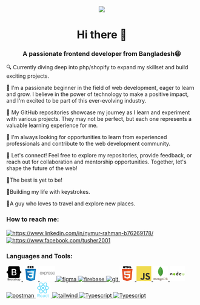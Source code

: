<div align="center">
  <img src="https://user-images.githubusercontent.com/22107794/139580686-887df369-edb8-4bc8-b607-4fbf6d7e4866.gif">
</div>

<h1 align="center">Hi there 👋</h1>
<h3 align="center">A passionate frontend developer from Bangladesh😀</h3>
<div align='left'>
<p>🔍 Currently diving deep into php/shopify to expand my skillset and build exciting projects.</p>
<p>🌱 I'm a passionate beginner in the field of web development, eager to learn and grow. I believe in the power of technology to make a positive impact, and I'm excited to be part of this ever-evolving industry.</p>
<p>🚀 My GitHub repositories showcase my journey as I learn and experiment with various projects. They may not be perfect, but each one represents a valuable learning experience for me.</p>
<p>🎯 I'm always looking for opportunities to learn from experienced professionals and contribute to the web development community.</p>
<p>🌟 Let's connect! Feel free to explore my repositories, provide feedback, or reach out for collaboration and mentorship opportunities. Together, let's shape the future of the web!</p>
<p>💪The best is yet to be!</p>
<p>💎Building my life with keystrokes.</p>
<p>🙌A guy who loves to travel and explore new places.</p>
</div>
<!-- <div align="right">
  <img  alt="Coding" width="400" src="https://user-images.githubusercontent.com/74038190/219923809-b86dc415-a0c2-4a38-bc88-ad6cf06395a8.gif">
</div> -->


<h3 align="left">How to reach me:</h3>
<p align="left">
<a href="https://linkedin.com/in/https://www.linkedin.com/in/nymur-rahman-b76269178/" target="blank"><img align="center" src="https://raw.githubusercontent.com/rahuldkjain/github-profile-readme-generator/master/src/images/icons/Social/linked-in-alt.svg" alt="https://www.linkedin.com/in/nymur-rahman-b76269178/" height="30" width="40" /></a>
<a href="https://fb.com/https://www.facebook.com/tusher2001" target="blank"><img align="center" src="https://raw.githubusercontent.com/rahuldkjain/github-profile-readme-generator/master/src/images/icons/Social/facebook.svg" alt="https://www.facebook.com/tusher2001" height="30" width="40" /></a>
<a href="https://naymurs-portfolio.netlify.app/" target="blank"></a>
</p>

<h3 align="left">Languages and Tools:</h3>
<p align="left"> <a href="https://getbootstrap.com" target="_blank" rel="noreferrer"> <img src="https://raw.githubusercontent.com/devicons/devicon/master/icons/bootstrap/bootstrap-plain-wordmark.svg" alt="bootstrap" width="40" height="40"/> </a> <a href="https://www.w3schools.com/css/" target="_blank" rel="noreferrer"> <img src="https://raw.githubusercontent.com/devicons/devicon/master/icons/css3/css3-original-wordmark.svg" alt="css3" width="40" height="40"/> </a> <a href="https://expressjs.com" target="_blank" rel="noreferrer"> <img src="https://raw.githubusercontent.com/devicons/devicon/master/icons/express/express-original-wordmark.svg" alt="express" width="40" height="40"/> </a> <a href="https://www.figma.com/" target="_blank" rel="noreferrer"> <img src="https://www.vectorlogo.zone/logos/figma/figma-icon.svg" alt="figma" width="40" height="40"/> </a> <a href="https://firebase.google.com/" target="_blank" rel="noreferrer"> <img src="https://www.vectorlogo.zone/logos/firebase/firebase-icon.svg" alt="firebase" width="40" height="40"/> </a> <a href="https://git-scm.com/" target="_blank" rel="noreferrer"> <img src="https://www.vectorlogo.zone/logos/git-scm/git-scm-icon.svg" alt="git" width="40" height="40"/> </a> <a href="https://www.w3.org/html/" target="_blank" rel="noreferrer"> <img src="https://raw.githubusercontent.com/devicons/devicon/master/icons/html5/html5-original-wordmark.svg" alt="html5" width="40" height="40"/> </a> <a href="https://developer.mozilla.org/en-US/docs/Web/JavaScript" target="_blank" rel="noreferrer"> <img src="https://raw.githubusercontent.com/devicons/devicon/master/icons/javascript/javascript-original.svg" alt="javascript" width="40" height="40"/> </a> <a href="https://www.mongodb.com/" target="_blank" rel="noreferrer"> <img src="https://raw.githubusercontent.com/devicons/devicon/master/icons/mongodb/mongodb-original-wordmark.svg" alt="mongodb" width="40" height="40"/> </a> <a href="https://nodejs.org" target="_blank" rel="noreferrer"> <img src="https://raw.githubusercontent.com/devicons/devicon/master/icons/nodejs/nodejs-original-wordmark.svg" alt="nodejs" width="40" height="40"/> </a> <a href="https://postman.com" target="_blank" rel="noreferrer"> <img src="https://www.vectorlogo.zone/logos/getpostman/getpostman-icon.svg" alt="postman" width="40" height="40"/> </a> <a href="https://reactjs.org/" target="_blank" rel="noreferrer"> <img src="https://raw.githubusercontent.com/devicons/devicon/master/icons/react/react-original-wordmark.svg" alt="react" width="40" height="40"/> </a> <a href="https://tailwindcss.com/" target="_blank" rel="noreferrer"> <img src="https://www.vectorlogo.zone/logos/tailwindcss/tailwindcss-icon.svg" alt="tailwind" width="40" height="40"/> </a> <a href="https://www.bing.com/search?q=typescript&qs=n&form=QBRE&sp=-1&lq=0&pq=&sc=0-0&sk=&cvid=5D9CB87443D94B56ACF6F31407D08BF7&ghsh=0&ghacc=0&ghpl=" target="_blank" rel="noreferrer"> <img src="https://th.bing.com/th/id/OIP.maKe3jXsLd8flovNsX2_3QAAAA?pid=ImgDet&rs=1" alt="Typescript" width="40" height="40"/> </a>
<a href="https://nextjs.org/" target="_blank" rel="noreferrer"> <img src="https://www.svgrepo.com/show/354113/nextjs-icon.svg" alt="Typescript" width="40" height="40"/> </a></p>
